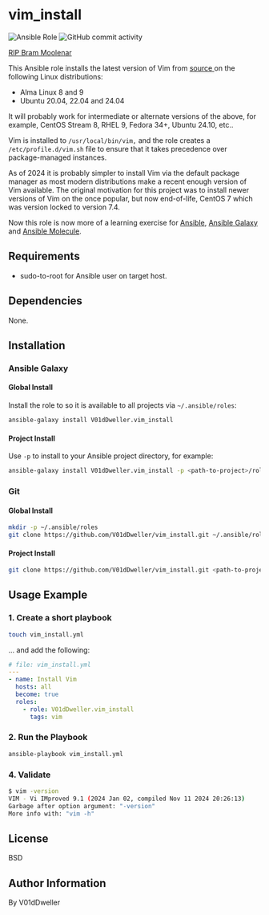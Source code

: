 # vim_install

![Ansible Role](https://img.shields.io/ansible/role/d/v01ddweller/vim_install)
![GitHub commit activity](https://img.shields.io/github/commit-activity/t/v01dDweller/vim_install)


[RIP Bram
Moolenar](https://arstechnica.com/gadgets/2023/08/bram-moolenaar-creator-of-the-beloved-vim-text-editor-has-passed-away/)

This Ansible role installs the latest version of Vim from [ source
](https://github.com/vim/vim) on the following Linux distributions:

* Alma Linux 8 and 9
* Ubuntu 20.04, 22.04 and 24.04

It will probably work for intermediate or alternate versions of the above, for
example, CentOS Stream 8, RHEL 9, Fedora 34+, Ubuntu 24.10, etc..

Vim is installed to `/usr/local/bin/vim,` and the role creates a
`/etc/profile.d/vim.sh` file to ensure that it takes precedence over
package-managed instances.

As of 2024 it is probably simpler to install Vim via the default package
manager as most modern distributions make a recent enough version of Vim
available. The original motivation for this project was to install newer
versions of Vim on the once popular, but now end-of-life, CentOS 7 which was
version locked to version 7.4.

Now this role is now more of a learning exercise for
[Ansible](https://www.ansible.com/), [Ansible
Galaxy](https://galaxy.ansible.com) and [Ansible
Molecule](https://ansible.readthedocs.io/projects/molecule/).

## Requirements

* sudo-to-root for Ansible user on target host.

## Dependencies

None.

## Installation

### Ansible Galaxy

#### Global Install

Install the role to so it is available to all projects via `~/.ansible/roles`:

```bash
ansible-galaxy install V01dDweller.vim_install
```
#### Project Install

Use `-p` to install to your Ansible project directory, for example:

```bash
ansible-galaxy install V01dDweller.vim_install -p <path-to-project>/roles
```

### Git

#### Global Install

```bash
mkdir -p ~/.ansible/roles
git clone https://github.com/V01dDweller/vim_install.git ~/.ansible/roles
```
#### Project Install

```bash
git clone https://github.com/V01dDweller/vim_install.git <path-to-project>/roles
```

## Usage Example

### 1. Create a short playbook

```bash
touch vim_install.yml
```

... and add the following:


```yaml
# file: vim_install.yml
---
- name: Install Vim
  hosts: all
  become: true
  roles:
    - role: V01dDweller.vim_install
      tags: vim
```

### 2. Run the Playbook

```bash
ansible-playbook vim_install.yml
```

### 4. Validate

```bash
$ vim -version
VIM - Vi IMproved 9.1 (2024 Jan 02, compiled Nov 11 2024 20:26:13)
Garbage after option argument: "-version"
More info with: "vim -h"
```

## License

BSD

## Author Information

By V01dDweller

[modeline]: # ( vim: set number relativenumber textwidth=78 colorcolumn=80: )

